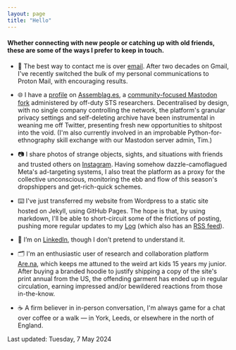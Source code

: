 ```yaml
---  
layout: page
title: "Hello"
---  
```


#### Whether connecting with new people or catching up with old friends, these are some of the ways I prefer to keep in touch.

- 📧 The best way to contact me is over [email](mailto:jcalpickard@proton.me). After two decades on Gmail, I've recently switched the bulk of my personal communications to Proton Mail, with encouraging results.

- 🌐 I have a [profile](https://assemblag.es/@jcalpickard) on [Assemblag.es](https://assemblag.es/), a [community-focused Mastodon fork](https://github.com/hometown-fork/hometown/wiki) administered by off-duty STS researchers. Decentralised by design, with no single company controlling the network, the platform's granular privacy settings and self-deleting archive have been instrumental in weaning me off Twitter, presenting fresh new opportunities to shitpost into the void. (I'm also currently involved in an improbable Python-for-ethnography skill exchange with our Mastodon server admin, Tim.)

- 📷 I share photos of strange objects, sights, and situations with friends and trusted others on [Instagram](https://www.instagram.com/jcalpickard/). Having somehow dazzle-camoflagued Meta's ad-targeting systems, I also treat the platform as a proxy for the collective unconscious, monitoring the ebb and flow of this season's dropshippers and get-rich-quick schemes.

- ⌨️ I've just transferred my website from Wordpress to a static site hosted on Jekyll, using GitHub Pages. The hope is that, by using markdown, I'll be able to short-circuit some of the frictions of posting, pushing more regular updates to my [Log](log.md) (which also has an [RSS feed](https://www.justinpickard.net/feed.xml)).

- 👔 I’m on [LinkedIn](https://www.linkedin.com/in/justinpickard/), though I don’t pretend to understand it.

- 🗂️ I'm an enthusiastic user of research and collaboration platform [Are.na](https://www.are.na/justin-pickard/index), which keeps me attuned to the weird art kids 15 years my junior. After buying a branded hoodie to justify shipping a copy of the site's print annual from the US, the offending garment has ended up in regular circulation, earning impressed and/or bewildered reactions from those in-the-know.

- ☕ A firm believer in in-person conversation, I'm always game for a chat over coffee or a walk — in York, Leeds, or elsewhere in the north of England.

Last updated: Tuesday, 7 May 2024